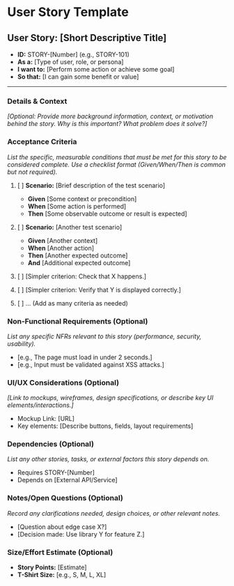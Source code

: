 # User Story Template

## User Story: [Short Descriptive Title]

*   **ID:** STORY-[Number] (e.g., STORY-101)
*   **As a:** [Type of user, role, or persona]
*   **I want to:** [Perform some action or achieve some goal]
*   **So that:** [I can gain some benefit or value]

--- 

### Details & Context

*[Optional: Provide more background information, context, or motivation behind the story. Why is this important? What problem does it solve?]*

### Acceptance Criteria

*List the specific, measurable conditions that must be met for this story to be considered complete. Use a checklist format (Given/When/Then is common but not required).*

1.  [ ] **Scenario:** [Brief description of the test scenario]
    *   **Given** [Some context or precondition]
    *   **When** [Some action is performed]
    *   **Then** [Some observable outcome or result is expected]

2.  [ ] **Scenario:** [Another test scenario]
    *   **Given** [Another context]
    *   **When** [Another action]
    *   **Then** [Another expected outcome]
    *   **And** [Additional expected outcome]

3.  [ ] [Simpler criterion: Check that X happens.]
4.  [ ] [Simpler criterion: Verify that Y is displayed correctly.]
5.  [ ] ... (Add as many criteria as needed)

### Non-Functional Requirements (Optional)

*List any specific NFRs relevant to this story (performance, security, usability).*

*   [e.g., The page must load in under 2 seconds.]
*   [e.g., Input must be validated against XSS attacks.]

### UI/UX Considerations (Optional)

*[Link to mockups, wireframes, design specifications, or describe key UI elements/interactions.]*

*   Mockup Link: [URL]
*   Key elements: [Describe buttons, fields, layout requirements]

### Dependencies (Optional)

*List any other stories, tasks, or external factors this story depends on.*

*   Requires STORY-[Number]
*   Depends on [External API/Service]

### Notes/Open Questions (Optional)

*Record any clarifications needed, design choices, or other relevant notes.*

*   [Question about edge case X?]
*   [Decision made: Use library Y for feature Z.]

### Size/Effort Estimate (Optional)

*   **Story Points:** [Estimate]
*   **T-Shirt Size:** [e.g., S, M, L, XL] 